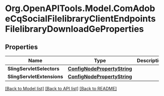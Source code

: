 # Org.OpenAPITools.Model.ComAdobeCqSocialFilelibraryClientEndpointsFilelibraryDownloadGeProperties
## Properties

Name | Type | Description | Notes
------------ | ------------- | ------------- | -------------
**SlingServletSelectors** | [**ConfigNodePropertyString**](ConfigNodePropertyString.md) |  | [optional] 
**SlingServletExtensions** | [**ConfigNodePropertyString**](ConfigNodePropertyString.md) |  | [optional] 

[[Back to Model list]](../README.md#documentation-for-models) [[Back to API list]](../README.md#documentation-for-api-endpoints) [[Back to README]](../README.md)

